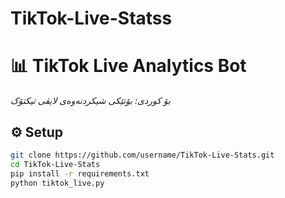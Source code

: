 # TikTok-Live-Statss
# 📊 TikTok Live Analytics Bot
_بۆ کوردی: بۆتێکی شیکردنەوەی لایڤی تیکتۆک_

## ⚙️ Setup
```bash
git clone https://github.com/username/TikTok-Live-Stats.git
cd TikTok-Live-Stats
pip install -r requirements.txt
python tiktok_live.py
